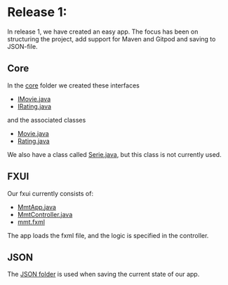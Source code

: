 # Release 1:

In release 1, we have created an easy app. The focus has been on structuring the project, add support for Maven and Gitpod and saving to JSON-file. 

## Core
In the [core](../mmt/src/main/java/mmt/core) folder we created these interfaces
- [IMovie.java](../mmt/src/main/java/mmt/core/IMovie.java)
- [IRating.java](../mmt/src/main/java/mmt/core/IRating.java)

and the associated classes

- [Movie.java](../mmt/src/main/java/mmt/core/Movie.java)
- [Rating.java](../mmt/src/main/java/mmt/core/Rating.java)

We also have a class called [Serie.java](../mmt/src/main/java/mmt/core/Serie.java), but this class is not currently used.

## FXUI
Our fxui currently consists of:
- [MmtApp.java](../mmt/src/main/java/mmt/fxui/MmtApp.java)
- [MmtController.java](../mmt/src/main/java/mmt/fxui/MmtController.java)
- [mmt.fxml](../mmt/src/main/resources/mmt/fxui/mmt.fxml)

The app loads the fxml file, and the logic is specified in the controller.

## JSON
The [JSON folder](../mmt/src/main/java/mmt/json) is used when saving the current state of our app.



